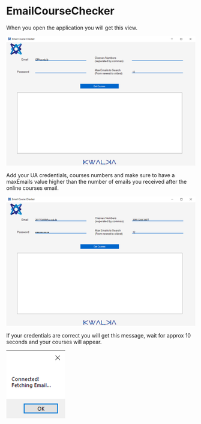 # EmailCourseChecker
When you open the application you will get this view.

![](Images/Default.png)


Add your UA credentials, courses numbers and make sure to have a maxEmails value higher than the number of emails you received after the online courses email.

![](Images/Edited.png)

If your credentials are correct you will get this message, wait for approx 10 seconds and your courses will appear.

![](Images/Connected.png)
